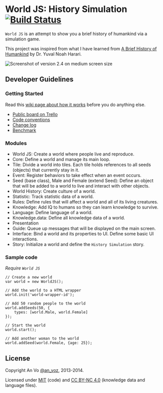 World JS: History Simulation [![Build Status](https://travis-ci.org/anvoz/world-js.png?branch=master)](https://travis-ci.org/anvoz/world-js)
========

`World JS` is an attempt to show you a brief history of humankind via a simulation game.

This project was inspired from what I have learned from [A Brief History of Humankind](https://www.coursera.org/course/humankind) by Dr. Yuval Noah Harari.

![Screenshot of version 2.4 on medium screen size](https://f.cloud.github.com/assets/4688035/1744790/b787836c-6423-11e3-8762-4b4f6f482324.PNG "Screenshot of version 2.4 on medium screen size")

## Developer Guidelines

### Getting Started
Read this [wiki page about how it works](https://github.com/anvoz/world-js/wiki) before you do anything else.

* [Public board on Trello](https://trello.com/b/cHyMmAaA/world-js)
* [Code conventions](https://github.com/anvoz/world-js/wiki/Code-Conventions)
* [Change log](https://github.com/anvoz/world-js/wiki/Change-Log)
* [Benchmark](https://github.com/anvoz/world-js/wiki/Benchmark)

### Modules
* World JS: Create a world where people live and reproduce.
 * Core: Define a world and manage its main loop.
 * Tile: Divide a world into tiles. Each tile holds references to all seeds (objects) that currently stay in it.
 * Event: Register behaviors to take effect when an event occurs.
 * Seed (base class), Male and Female (extend Seed): Define an object that will be added to a world to live and interact with other objects.
* World History: Create culture of a world.
 * Statistic: Track statistic data of a world.
 * Rules: Define rules that will affect a world and all of its living creatures.
 * Knowledge: Add IQ to humans so they can learn knowledge to survive.
 * Language: Define language of a world.
 * Knowledge.data: Define all knowledge data of a world.
* Presentation
 * Guide: Queue up messages that will be displayed on the main screen.
 * Interface: Bind a world and its properties to UI. Define some basic UI interactions.
 * Story: Initialize a world and define the `History Simulation` story.

### Sample code

_Require `World JS`_
```
// Create a new world
var world = new WorldJS();

// Add the world to a HTML wrapper
world.init('world-wrapper-id');

// Add 50 random people to the world
world.addSeeds(50, {
    types: [world.Male, world.Female]
});

// Start the world
world.start();

// Add another woman to the world
world.addSeed(world.Female, {age: 25});
```

## License

Copyright An Vo [@an_voz](https://twitter.com/an_voz), 2013-2014.

Licensed under [MIT](http://www.opensource.org/licenses/mit-license.php) (code) and [CC BY-NC 4.0](http://creativecommons.org/licenses/by-nc/4.0/deed.en_US) (knowledge data and language files).